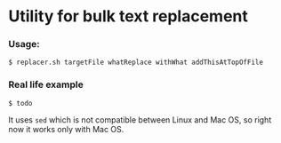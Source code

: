 # Utility for bulk text replacement

### Usage:

```
$ replacer.sh targetFile whatReplace withWhat addThisAtTopOfFile
```

### Real life example


```
$ todo
```

It uses `sed` which is not compatible between Linux and Mac OS, so
right now it works only with Mac OS.
